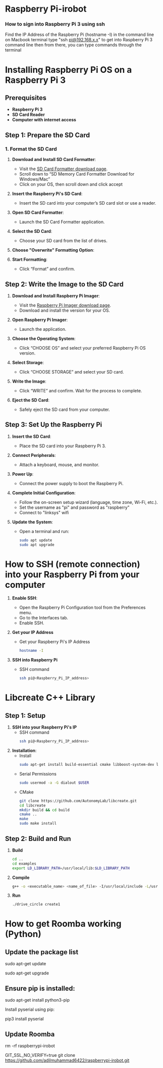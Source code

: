 # Raspberry Pi-irobot

### How to sign into Raspberry Pi 3 using ssh
Find the IP Address of the Raspberry Pi (hostname -I) in the command line
  on Macbook terminal type "ssh pi@192.168.x.x" to get into Raspberry Pi 3 command line
  then from there, you can type commands through the terminal

# Installing Raspberry Pi OS on a Raspberry Pi 3

## Prerequisites
- **Raspberry Pi 3**
- **SD Card Reader**
- **Computer with internet access**

## Step 1: Prepare the SD Card

### 1. Format the SD Card

1. **Download and Install SD Card Formatter**:
   - Visit the [SD Card Formatter download page](https://www.sdcard.org/downloads/formatter/).
   - Scroll down to “SD Memory Card Formatter Download for Windows/Mac”
   - Click on your OS, then scroll down and click accept

2. **Insert the Raspberry Pi's SD Card**:
   - Insert the SD card into your computer’s SD card slot or use a reader.

3. **Open SD Card Formatter**:
   - Launch the SD Card Formatter application.

4. **Select the SD Card**:
   - Choose your SD card from the list of drives.

5. **Choose "Overwrite" Formatting Option**:

6. **Start Formatting**:
   - Click “Format” and confirm.

## Step 2: Write the Image to the SD Card

1. **Download and Install Raspberry Pi Imager**:
   - Visit the [Raspberry Pi Imager download page](https://www.raspberrypi.com/software/).
   - Download and install the version for your OS.

2. **Open Raspberry Pi Imager**:
   - Launch the application.

3. **Choose the Operating System**:
   - Click “CHOOSE OS” and select your preferred Raspberry Pi OS version.

4. **Select Storage**:
   - Click “CHOOSE STORAGE” and select your SD card.

5. **Write the Image**:
   - Click “WRITE” and confirm. Wait for the process to complete.

6. **Eject the SD Card**:
   - Safely eject the SD card from your computer.

## Step 3: Set Up the Raspberry Pi

1. **Insert the SD Card**:
   - Place the SD card into your Raspberry Pi 3.

2. **Connect Peripherals**:
   - Attach a keyboard, mouse, and monitor.

3. **Power Up**:
   - Connect the power supply to boot the Raspberry Pi.

4. **Complete Initial Configuration**:
   - Follow the on-screen setup wizard (language, time zone, Wi-Fi, etc.).
   - Set the username as "pi" and password as "raspberry"
   - Connect to "linksys" wifi

5. **Update the System**:
   - Open a terminal and run:
     ```sh
     sudo apt update
     sudo apt upgrade
     ```

# How to SSH (remote connection) into your Raspberry Pi from your computer
1. **Enable SSH**:
   - Open the Raspberry Pi Configuration tool from the Preferences menu.
   - Go to the Interfaces tab.
   - Enable SSH.
    
2. **Get your IP Address**
   - Get your Raspberry Pi's IP Address
     ```sh
     hostname -I
     ```

4. **SSH into Raspberry Pi**
   - SSH command
     ```sh
     ssh pi@<Raspberry_Pi_IP_address>
     ```

# Libcreate C++ Library
## Step 1: Setup

1. **SSH into your Raspberry Pi's IP**
   - SSH command
     ```sh
     ssh pi@<Raspberry_Pi_IP_address>
     ```
2. **Installation**:
   - Install
     ```sh
     sudo apt-get install build-essential cmake libboost-system-dev libboost-thread-dev
     ```
   - Serial Permissions
     ```sh
     sudo usermod -a -G dialout $USER
     ```
   - CMake
     ```sh
     git clone https://github.com/AutonomyLab/libcreate.git
     cd libcreate
     mkdir build && cd build
     cmake ..
     make
     sudo make install
     ```

## Step 2: Build and Run
1. **Build**
     ```sh
     cd ..
     cd examples
     export LD_LIBRARY_PATH=/usr/local/lib:$LD_LIBRARY_PATH
     ```
2. **Compile**
     ```sh
     g++ -o <executable_name> <name_of_file> -I/usr/local/include -L/usr/local/lib -lcreate
     ```     
     
3. **Run**
   ```sh
   ./drive_circle create1
   ```


























# How to get Roomba working (Python)
## Update the package list
sudo apt-get update

sudo apt-get upgrade

## Ensure pip is installed:
sudo apt-get install python3-pip

Install pyserial using pip:

pip3 install pyserial


## Update Roomba
rm -rf raspberrypi-irobot

GIT_SSL_NO_VERIFY=true git clone https://github.com/adilmuhammad6422/raspberrypi-irobot.git



